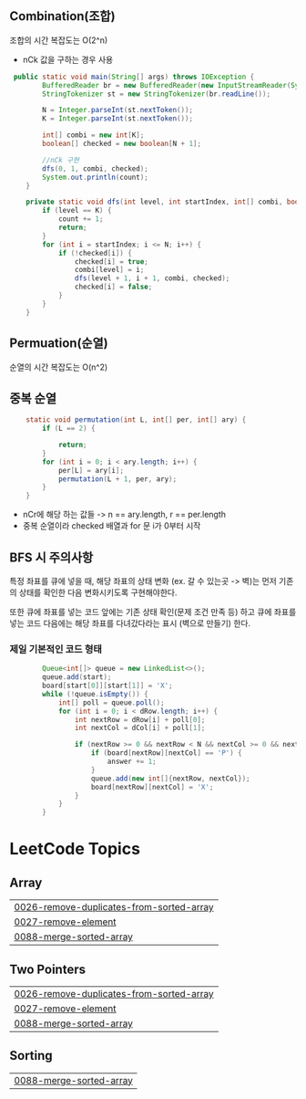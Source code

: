 ## Combination(조합)
조합의 시간 복잡도는 O(2^n)
- nCk 값을 구하는 경우 사용
```java
 public static void main(String[] args) throws IOException {
        BufferedReader br = new BufferedReader(new InputStreamReader(System.in));
        StringTokenizer st = new StringTokenizer(br.readLine());

        N = Integer.parseInt(st.nextToken());
        K = Integer.parseInt(st.nextToken());

        int[] combi = new int[K];
        boolean[] checked = new boolean[N + 1];

        //nCk 구현
        dfs(0, 1, combi, checked);
        System.out.println(count);
    }

    private static void dfs(int level, int startIndex, int[] combi, boolean[] checked) {
        if (level == K) {
            count += 1;
            return;
        }
        for (int i = startIndex; i <= N; i++) {
            if (!checked[i]) {
                checked[i] = true;
                combi[level] = i;
                dfs(level + 1, i + 1, combi, checked);
                checked[i] = false;
            }
        }
    }
```


## Permuation(순열)
순열의 시간 복잡도는 O(n^2)
## 중복 순열
```java
    static void permutation(int L, int[] per, int[] ary) {
        if (L == 2) {

            return;
        }
        for (int i = 0; i < ary.length; i++) {
            per[L] = ary[i];
            permutation(L + 1, per, ary);
        }
    }
```
- nCr에 해당 하는 값들 -> n == ary.length, r == per.length
- 중복 순열이라 checked 배열과 for 문 i가 0부터 시작


## BFS 시 주의사항
특정 좌표를 큐에 넣을 때, 해당 좌표의 상태 변화 (ex. 갈 수 있는곳 -> 벽)는
먼저 기존의 상태를 확인한 다음 변화시키도록 구현해야한다.

또한 큐에 좌표를 넣는 코드 앞에는 기존 상태 확인(문제 조건 만족 등) 하고
큐에 좌표를 넣는 코드 다음에는 해당 좌표를 다녀갔다라는 표시 (벽으로 만들기) 한다.

### 제일 기본적인 코드 형태
```java
        Queue<int[]> queue = new LinkedList<>();
        queue.add(start);
        board[start[0]][start[1]] = 'X';
        while (!queue.isEmpty()) {
            int[] poll = queue.poll();
            for (int i = 0; i < dRow.length; i++) {
                int nextRow = dRow[i] + poll[0];
                int nextCol = dCol[i] + poll[1];

                if (nextRow >= 0 && nextRow < N && nextCol >= 0 && nextCol < M && board[nextRow][nextCol] != 'X') {
                    if (board[nextRow][nextCol] == 'P') {
                        answer += 1;
                    }
                    queue.add(new int[]{nextRow, nextCol});
                    board[nextRow][nextCol] = 'X';
                }
            }
        }


```
<!---LeetCode Topics Start-->
# LeetCode Topics
## Array
|  |
| ------- |
| [0026-remove-duplicates-from-sorted-array](https://github.com/brido4125/Algorithm/tree/master/0026-remove-duplicates-from-sorted-array) |
| [0027-remove-element](https://github.com/brido4125/Algorithm/tree/master/0027-remove-element) |
| [0088-merge-sorted-array](https://github.com/brido4125/Algorithm/tree/master/0088-merge-sorted-array) |
## Two Pointers
|  |
| ------- |
| [0026-remove-duplicates-from-sorted-array](https://github.com/brido4125/Algorithm/tree/master/0026-remove-duplicates-from-sorted-array) |
| [0027-remove-element](https://github.com/brido4125/Algorithm/tree/master/0027-remove-element) |
| [0088-merge-sorted-array](https://github.com/brido4125/Algorithm/tree/master/0088-merge-sorted-array) |
## Sorting
|  |
| ------- |
| [0088-merge-sorted-array](https://github.com/brido4125/Algorithm/tree/master/0088-merge-sorted-array) |
<!---LeetCode Topics End-->